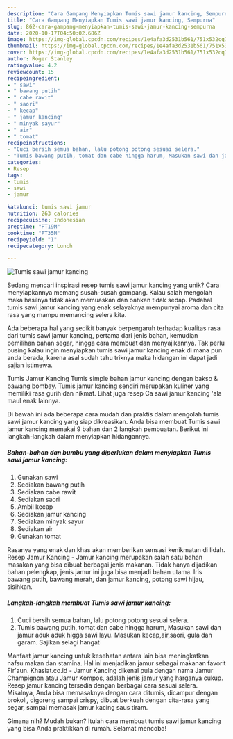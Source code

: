 ```yaml
---
description: "Cara Gampang Menyiapkan Tumis sawi jamur kancing, Sempurna"
title: "Cara Gampang Menyiapkan Tumis sawi jamur kancing, Sempurna"
slug: 862-cara-gampang-menyiapkan-tumis-sawi-jamur-kancing-sempurna
date: 2020-10-17T04:50:02.686Z
image: https://img-global.cpcdn.com/recipes/1e4afa3d2531b561/751x532cq70/tumis-sawi-jamur-kancing-foto-resep-utama.jpg
thumbnail: https://img-global.cpcdn.com/recipes/1e4afa3d2531b561/751x532cq70/tumis-sawi-jamur-kancing-foto-resep-utama.jpg
cover: https://img-global.cpcdn.com/recipes/1e4afa3d2531b561/751x532cq70/tumis-sawi-jamur-kancing-foto-resep-utama.jpg
author: Roger Stanley
ratingvalue: 4.2
reviewcount: 15
recipeingredient:
- " sawi"
- " bawang putih"
- " cabe rawit"
- " saori"
- " kecap"
- " jamur kancing"
- " minyak sayur"
- " air"
- " tomat"
recipeinstructions:
- "Cuci bersih semua bahan, lalu potong potong sesuai selera."
- "Tumis bawang putih, tomat dan cabe hingga harum, Masukan sawi dan jamur aduk aduk higga sawi layu. Masukan kecap,air,saori, gula dan garam. Sajikan selagi hangat"
categories:
- Resep
tags:
- tumis
- sawi
- jamur

katakunci: tumis sawi jamur 
nutrition: 263 calories
recipecuisine: Indonesian
preptime: "PT19M"
cooktime: "PT35M"
recipeyield: "1"
recipecategory: Lunch

---
```



![Tumis sawi jamur kancing](https://img-global.cpcdn.com/recipes/1e4afa3d2531b561/751x532cq70/tumis-sawi-jamur-kancing-foto-resep-utama.jpg)

Sedang mencari inspirasi resep tumis sawi jamur kancing yang unik? Cara menyiapkannya memang susah-susah gampang. Kalau salah mengolah maka hasilnya tidak akan memuaskan dan bahkan tidak sedap. Padahal tumis sawi jamur kancing yang enak selayaknya mempunyai aroma dan cita rasa yang mampu memancing selera kita.

Ada beberapa hal yang sedikit banyak berpengaruh terhadap kualitas rasa dari tumis sawi jamur kancing, pertama dari jenis bahan, kemudian pemilihan bahan segar, hingga cara membuat dan menyajikannya. Tak perlu pusing kalau ingin menyiapkan tumis sawi jamur kancing enak di mana pun anda berada, karena asal sudah tahu triknya maka hidangan ini dapat jadi sajian istimewa.

Tumis Jamur Kancing Tumis simple bahan jamur kancing dengan bakso &amp; bawang bombay. Tumis jamur kancing sendiri merupakan kuliner yang memiliki rasa gurih dan nikmat. Lihat juga resep Ca sawi jamur kancing &#39;ala maul enak lainnya.


Di bawah ini ada beberapa cara mudah dan praktis dalam mengolah tumis sawi jamur kancing yang siap dikreasikan. Anda bisa membuat Tumis sawi jamur kancing memakai 9 bahan dan 2 langkah pembuatan. Berikut ini langkah-langkah dalam menyiapkan hidangannya.

<!--inarticleads1-->

##### Bahan-bahan dan bumbu yang diperlukan dalam menyiapkan Tumis sawi jamur kancing:

1. Gunakan  sawi
1. Sediakan  bawang putih
1. Sediakan  cabe rawit
1. Sediakan  saori
1. Ambil  kecap
1. Sediakan  jamur kancing
1. Sediakan  minyak sayur
1. Sediakan  air
1. Gunakan  tomat


Rasanya yang enak dan khas akan memberikan sensasi kenikmatan di lidah. Resep Jamur Kancing - Jamur kancing merupakan salah satu bahan masakan yang bisa dibuat berbagai jenis makanan. Tidak hanya dijadikan bahan pelengkap, jenis jamur ini juga bisa menjadi bahan utama. Iris bawang putih, bawang merah, dan jamur kancing, potong sawi hijau, sisihkan. 

<!--inarticleads2-->

##### Langkah-langkah membuat Tumis sawi jamur kancing:

1. Cuci bersih semua bahan, lalu potong potong sesuai selera.
1. Tumis bawang putih, tomat dan cabe hingga harum, Masukan sawi dan jamur aduk aduk higga sawi layu. Masukan kecap,air,saori, gula dan garam. Sajikan selagi hangat


Manfaat jamur kancing untuk kesehatan antara lain bisa meningkatkan nafsu makan dan stamina. Hal ini menjadikan jamur sebagai makanan favorit Fir&#39;aun. Khasiat.co.id - Jamur Kancing dikenal pula dengan nama Jamur Champignon atau Jamur Kompos, adalah jenis jamur yang harganya cukup. Resep jamur kancing tersedia dengan berbagai cara sesuai selera. Misalnya, Anda bisa memasaknya dengan cara ditumis, dicampur dengan brokoli, digoreng sampai crispy, dibuat berkuah dengan cita-rasa yang segar, sampai memasak jamur kacing saus tiram. 

Gimana nih? Mudah bukan? Itulah cara membuat tumis sawi jamur kancing yang bisa Anda praktikkan di rumah. Selamat mencoba!
